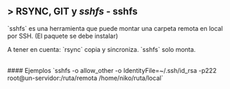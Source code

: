 ## > RSYNC, GIT y *sshfs* - sshfs
<p>`sshfs` es una herramienta que puede montar una carpeta remota en local por SSH. (El paquete se debe instalar)</p>
<p>A tener en cuenta: `rsync` copia y sincroniza. `sshfs` solo monta.</p>
<div>
<br>
#### Ejemplos
`sshfs -o allow_other -o IdentityFile=~/.ssh/id_rsa -p222 root@un-servidor:/ruta/remota /home/niko/ruta/local`
</div> <!-- .element: class="fragment fade-left" -->
